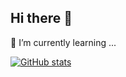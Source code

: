 ## Hi there 👋
 🌱 I’m currently learning ... 

<!--
**newCoder-2024/newCoder-2024** is a ✨ _special_ ✨ repository because its `README.md` (this file) appears on your GitHub profile.

Here are some ideas to get you started:

- 🔭 I’m currently working on ...
- 🌱 I’m currently learning ...
- 👯 I’m looking to collaborate on ...
- 🤔 I’m looking for help with ...
- 💬 Ask me about ...
- 📫 How to reach me: ...
- 😄 Pronouns: ...
- ⚡ Fun fact: ...
-->

[![GitHub stats](https://github-readme-stats.vercel.app/api?username=newCoder-2024&show_icons=true&theme=tokyonight)](https://github.com/anuraghazra/github-readme-stats)
